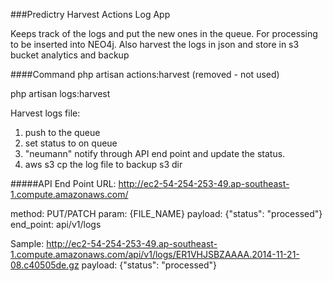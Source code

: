 ###Predictry Harvest Actions Log App

Keeps track of the logs and put the new ones in the queue. For processing to be inserted into NEO4j.
Also harvest the logs in json and store in s3 bucket analytics and backup

####Command
php artisan actions:harvest (removed - not used)

php artisan logs:harvest

Harvest logs file:
1. push to the queue
2. set status to on queue
3. "neumann" notify through API end point and update the status.
4. aws s3 cp the log file to backup s3 dir


#####API End Point
URL: http://ec2-54-254-253-49.ap-southeast-1.compute.amazonaws.com/

method: PUT/PATCH
param: {FILE_NAME}
payload: {"status": "processed"}
end_point: api/v1/logs

Sample:
http://ec2-54-254-253-49.ap-southeast-1.compute.amazonaws.com/api/v1/logs/ER1VHJSBZAAAA.2014-11-21-08.c40505de.gz
payload: {"status": "processed"}
